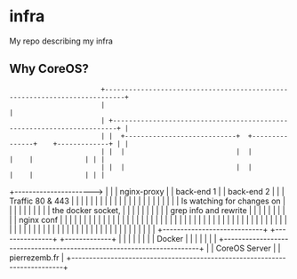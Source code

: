 # infra
My repo describing my infra


## Why CoreOS?


                           +---------------------------------------------------------------------------+
                           |                                                                           |
                           | +-----------------------------------------------------------------------+ |
                           | |  +----------------------------+  +---------------+    +-------------+ | |
                           | |  |                            |  |               |    |             | | |
                           | |  |                            |  |               |    |             | | |
+---------------------->   | |  |        nginx-proxy         |  |   back-end 1  |    |  back-end 2 | | |
     Traffic 80 & 443      | |  |                            |  |               |    |             | | |
                           | |  |                            |  |               |    |             | | |
                           | |  | Is watching for changes on |  |               |    |             | | |
                           | |  | the docker socket,         |  |               |    |             | | |
                           | |  | grep info and rewrite      |  |               |    |             | | |
                           | |  | nginx conf                 |  |               |    |             | | |
                           | |  |                            |  |               |    |             | | |
                           | |  |                            |  |               |    |             | | |
                           | |  |                            |  |               |    |             | | |
                           | |  |                            |  |               |    |             | | |
                           | |  |                            |  |               |    |             | | |
                           | |  |                            |  |               |    |             | | |
                           | |  |                            |  |               |    |             | | |
                           | |  +----------------------------+  +---------------+    +-------------+ | |
                           | |                                                                       | |
                           | |                                      Docker                           | |
                           | |                                                                       | |
                           | +-----------------------------------------------------------------------+ |
                           | CoreOS Server                                                             |
                           | pierrezemb.fr                                                             |
                           +---------------------------------------------------------------------------+
